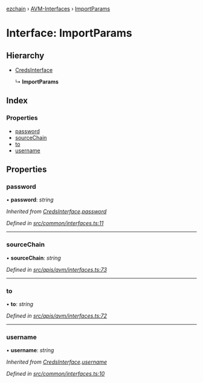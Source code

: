 [ezchain](../README.md) › [AVM-Interfaces](../modules/avm_interfaces.md) › [ImportParams](avm_interfaces.importparams.md)

# Interface: ImportParams

## Hierarchy

* [CredsInterface](common_interfaces.credsinterface.md)

  ↳ **ImportParams**

## Index

### Properties

* [password](avm_interfaces.importparams.md#password)
* [sourceChain](avm_interfaces.importparams.md#sourcechain)
* [to](avm_interfaces.importparams.md#to)
* [username](avm_interfaces.importparams.md#username)

## Properties

###  password

• **password**: *string*

*Inherited from [CredsInterface](common_interfaces.credsinterface.md).[password](common_interfaces.credsinterface.md#password)*

*Defined in [src/common/interfaces.ts:11](https://github.com/EZChain-core/ezchainjs/blob/5511161/src/common/interfaces.ts#L11)*

___

###  sourceChain

• **sourceChain**: *string*

*Defined in [src/apis/avm/interfaces.ts:73](https://github.com/EZChain-core/ezchainjs/blob/5511161/src/apis/avm/interfaces.ts#L73)*

___

###  to

• **to**: *string*

*Defined in [src/apis/avm/interfaces.ts:72](https://github.com/EZChain-core/ezchainjs/blob/5511161/src/apis/avm/interfaces.ts#L72)*

___

###  username

• **username**: *string*

*Inherited from [CredsInterface](common_interfaces.credsinterface.md).[username](common_interfaces.credsinterface.md#username)*

*Defined in [src/common/interfaces.ts:10](https://github.com/EZChain-core/ezchainjs/blob/5511161/src/common/interfaces.ts#L10)*

